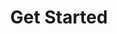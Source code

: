 ---
layout: default
title: Get Started
nav_order: 2
description: ""
has_children: true
permalink: /docs/get-started
---